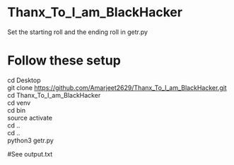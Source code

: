 # Thanx_To_I_am_BlackHacker
Set the starting roll and the ending roll in getr.py

# Follow these setup
cd Desktop</br>
git clone https://github.com/Amarjeet2629/Thanx_To_I_am_BlackHacker.git</br>
cd Thanx_To_I_am_BlackHacker</br>
cd venv</br>
cd bin</br>
source activate</br>
cd ..</br>
cd ..</br>
python3 getr.py

#See output.txt
